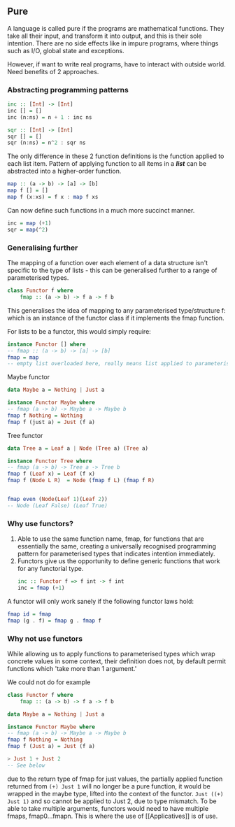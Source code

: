 ## Pure
A language is called pure if the programs are mathematical functions. They take all their input, and transform it into output, and this is their sole intention. There are no side effects like in impure programs, where things such as I/O, global state and exceptions.

However, if want to write real programs, have to interact with outside world. Need benefits of 2 approaches. 

### Abstracting programming patterns
```haskell
inc :: [Int] -> [Int]
inc [] = []
inc (n:ns) = n + 1 : inc ns

sqr :: [Int] -> [Int]
sqr [] = []
sqr (n:ns) = n^2 : sqr ns
```
The only difference in these 2 function definitions is the function applied to each list item. Pattern of applying function to all items in a ***list*** can be abstracted into a higher-order function.

```haskell
map :: (a -> b) -> [a] -> [b]
map f [] = []
map f (x:xs) = f x : map f xs
```
Can now define such functions in a much more succinct manner.

```haskell
inc = map (+1)
sqr = map(^2)
```

### Generalising further
The mapping of a function over each element of a data structure isn't specific to the type of lists - this can be generalised further to a range of parameterised types.

```haskell
class Functor f where 
	fmap :: (a -> b) -> f a -> f b

```
This generalises the idea of mapping to any parameterised type/structure f: which is an instance of the functor class if it implements the fmap function. 

For lists to be a functor, this would simply require: 
```haskell
instance Functor [] where 
-- fmap :: (a -> b) -> [a] -> [b]
fmap = map
-- empty list overloaded here, really means list applied to parameterised type a and b
```

Maybe functor 
```haskell
data Maybe a = Nothing | Just a 

instance Functor Maybe where 
-- fmap (a -> b) -> Maybe a -> Maybe b
fmap f Nothing = Nothing 
fmap f (just a) = Just (f a)
```

Tree functor
```haskell
data Tree a = Leaf a | Node (Tree a) (Tree a)

instance Functor Tree where
-- fmap (a -> b) -> Tree a -> Tree b
fmap f (Leaf x) = Leaf (f x)
fmap f (Node L R)  = Node (fmap f L) (fmap f R)


fmap even (Node(Leaf 1)(Leaf 2))
-- Node (Leaf False) (Leaf True)
```

### Why use functors?
1. Able to use the same function name, fmap, for functions that are essentially the same, creating a universally recognised programming pattern for parameterised types that indicates intention immediately.
2. Functors give us the opportunity to define generic functions that work for any functorial type.
	```haskell
	inc :: Functor f => f int -> f int
	inc = fmap (+1)
	```

A functor will only work sanely if the following functor laws hold:
```haskell
fmap id = fmap
fmap (g . f) = fmap g . fmap f
```


### Why not use functors
While allowing us to apply functions to parameterised types which wrap concrete values in some context, their definition does not, by default permit functions which 'take more than 1 argument.'

We could not do for example 
```haskell
class Functor f where 
	fmap :: (a -> b) -> f a -> f b

data Maybe a = Nothing | Just a 

instance Functor Maybe where 
-- fmap (a -> b) -> Maybe a -> Maybe b
fmap f Nothing = Nothing 
fmap f (Just a) = Just (f a)

> Just 1 + Just 2
-- See below
```
due to the return type of fmap for just values, the partially applied function returned from `(+) Just 1` will no longer be a pure function, it would be wrapped in the maybe type, lifted into the context of the functor. `Just ((+) Just 1)` and so cannot be applied to Just 2, due to type mismatch. To be able to take multiple arguments, functors would need to have multiple fmaps, fmap0...fmapn. This is where the use of [[Applicatives]] is of use. 